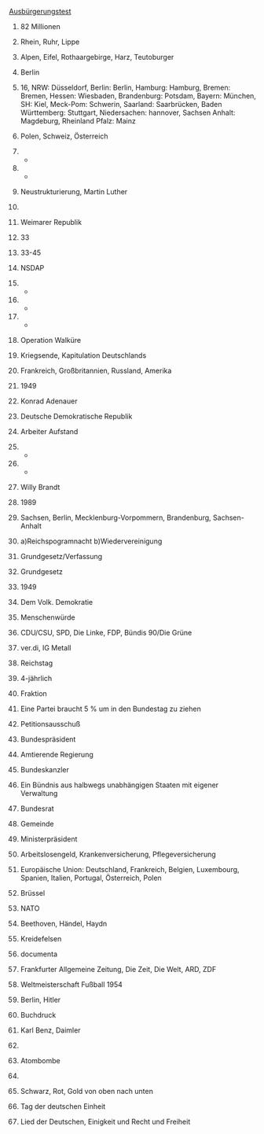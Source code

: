 [Ausbürgerungstest](20180507_Ausbürgerungstest.pdf)

1. 82 Millionen
2. Rhein, Ruhr, Lippe
3. Alpen, Eifel, Rothaargebirge, Harz, Teutoburger
4. Berlin
5. 16, NRW: Düsseldorf, Berlin: Berlin, Hamburg: Hamburg, Bremen: Bremen, Hessen: Wiesbaden, Brandenburg: Potsdam, Bayern: München, SH: Kiel, Meck-Pom: Schwerin, Saarland: Saarbrücken, Baden Württemberg: Stuttgart, Niedersachen: hannover, Sachsen Anhalt: Magdeburg, Rheinland Pfalz: Mainz
6. Polen, Schweiz, Österreich
7. -
8. -
9. Neustrukturierung, Martin Luther
10. 
11. Weimarer Republik
12. 33
13. 33-45
14. NSDAP
15. -
16. -
17. -
18. Operation Walküre
19. Kriegsende, Kapitulation Deutschlands
20. Frankreich, Großbritannien, Russland, Amerika
21. 1949
22. Konrad Adenauer
23. Deutsche Demokratische Republik
24. Arbeiter Aufstand
25. -
26. -
27. Willy Brandt
28. 1989
29. Sachsen, Berlin, Mecklenburg-Vorpommern, Brandenburg, Sachsen-Anhalt
30. a)Reichspogramnacht b)Wiedervereinigung
31. Grundgesetz/Verfassung
32. Grundgesetz
33. 1949
34. Dem Volk. Demokratie
35. Menschenwürde

51. CDU/CSU, SPD, Die Linke, FDP, Bündis 90/Die Grüne
54. ver.di, IG Metall
55. Reichstag
56. 4-jährlich
57. Fraktion
59. Eine Partei braucht 5 % um in den Bundestag zu ziehen
60. Petitionsausschuß
61. Bundespräsident
62. Amtierende Regierung
63. Bundeskanzler
66. Ein Bündnis aus halbwegs unabhängigen Staaten mit eigener Verwaltung
67. Bundesrat
68. Gemeinde
69. Ministerpräsident
74. Arbeitslosengeld, Krankenversicherung, Pflegeversicherung
75. Europäische Union: Deutschland, Frankreich, Belgien, Luxembourg, Spanien, Italien, Portugal, Österreich, Polen
76. Brüssel
79. NATO
83. Beethoven, Händel, Haydn
84. Kreidefelsen
85. documenta
87. Frankfurter Allgemeine Zeitung, Die Zeit, Die Welt, ARD, ZDF
90. Weltmeisterschaft Fußball 1954
91. Berlin, Hitler
93. Buchdruck
94. Karl Benz, Daimler
95. 
96. Atombombe
97. 
98. Schwarz, Rot, Gold von oben nach unten
99. Tag der deutschen Einheit
100. Lied der Deutschen, Einigkeit und Recht und Freiheit
